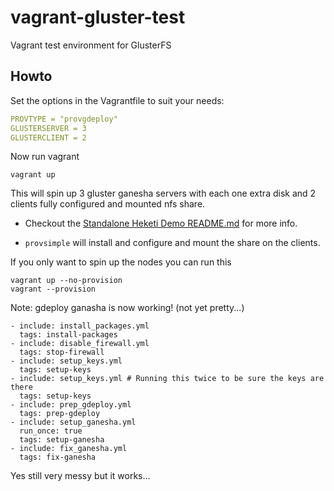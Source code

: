 # vagrant-gluster-test
Vagrant test environment for GlusterFS

## Howto
Set the options in the Vagrantfile to suit your needs:
```yaml
PROVTYPE = "provgdeploy"
GLUSTERSERVER = 3
GLUSTERCLIENT = 2
```
Now run vagrant
```
vagrant up
```
This will spin up 3 gluster ganesha servers with each one extra disk and 2 clients fully configured and mounted nfs share.

- Checkout the [Standalone Heketi Demo README.md](https://github.com/scorputty/vagrant-gluster-test/blob/master/provheketi/README.md) for more info.

- `provsimple` will install and configure and mount the share on the clients.

If you only want to spin up the nodes you can run this
```
vagrant up --no-provision
vagrant --provision
```
Note:
gdeploy ganasha is now working! (not yet pretty...)
```
- include: install_packages.yml
  tags: install-packages
- include: disable_firewall.yml
  tags: stop-firewall
- include: setup_keys.yml
  tags: setup-keys
- include: setup_keys.yml # Running this twice to be sure the keys are there
  tags: setup-keys
- include: prep_gdeploy.yml
  tags: prep-gdeploy
- include: setup_ganesha.yml
  run_once: true
  tags: setup-ganesha
- include: fix_ganesha.yml
  tags: fix-ganesha
```
Yes still very messy but it works...
